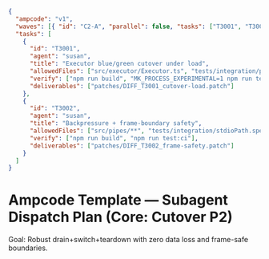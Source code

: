 ```json
{
  "ampcode": "v1",
  "waves": [{ "id": "C2-A", "parallel": false, "tasks": ["T3001", "T3002"] }],
  "tasks": [
    {
      "id": "T3001",
      "agent": "susan",
      "title": "Executor blue/green cutover under load",
      "allowedFiles": ["src/executor/Executor.ts", "tests/integration/processUnix.spec.ts"],
      "verify": ["npm run build", "MK_PROCESS_EXPERIMENTAL=1 npm run test:pty"],
      "deliverables": ["patches/DIFF_T3001_cutover-load.patch"]
    },
    {
      "id": "T3002",
      "agent": "susan",
      "title": "Backpressure + frame-boundary safety",
      "allowedFiles": ["src/pipes/**", "tests/integration/stdioPath.spec.ts"],
      "verify": ["npm run build", "npm run test:ci"],
      "deliverables": ["patches/DIFF_T3002_frame-safety.patch"]
    }
  ]
}
```

# Ampcode Template — Subagent Dispatch Plan (Core: Cutover P2)

Goal: Robust drain+switch+teardown with zero data loss and frame-safe boundaries.
